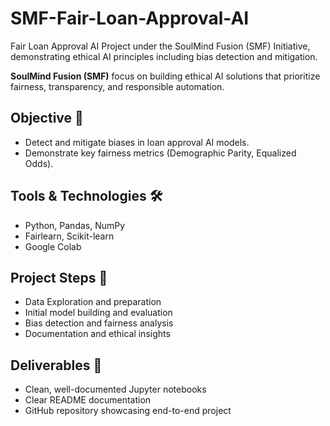 # SMF-Fair-Loan-Approval-AI
Fair Loan Approval AI Project under the SoulMind Fusion (SMF) Initiative, demonstrating ethical AI principles including bias detection and mitigation.

**SoulMind Fusion (SMF)** focus on building ethical AI solutions that prioritize fairness, transparency, and responsible automation.

## Objective 🎯
- Detect and mitigate biases in loan approval AI models.
- Demonstrate key fairness metrics (Demographic Parity, Equalized Odds).

## Tools & Technologies 🛠️
- Python, Pandas, NumPy
- Fairlearn, Scikit-learn
- Google Colab

## Project Steps 🚀
- Data Exploration and preparation
- Initial model building and evaluation
- Bias detection and fairness analysis
- Documentation and ethical insights

## Deliverables 📂
- Clean, well-documented Jupyter notebooks
- Clear README documentation
- GitHub repository showcasing end-to-end project
